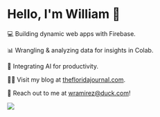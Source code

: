 # Hello, I'm William 👋

💻 Building dynamic web apps with Firebase.

📊 Wrangling & analyzing data for insights in Colab.

🤖 Integrating AI for productivity.

🏴‍☠️ Visit my blog at [thefloridajournal.com](https://www.thefloridajournal.com/).

🦆 Reach out to me at [wramirez@duck.com](mailto:wramirez@duck.com)!

<img src="https://media0.giphy.com/media/v1.Y2lkPTc5MGI3NjExbWM0emdrMWo5Z3NtYzduNWdxMjUxNDZ6MjQ1dDNlZTltM2Q3eGxybiZlcD12MV9pbnRlcm5hbF9naWZfYnlfaWQmY3Q9Zw/LHCI5dKOzF4VAy9lSd/giphy.gif"/>
